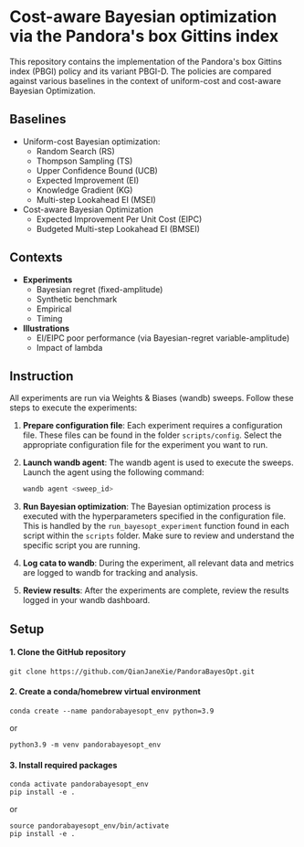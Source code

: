 # Cost-aware Bayesian optimization via the Pandora's box Gittins index
This repository contains the implementation of the Pandora's box Gittins index (PBGI) policy and its variant PBGI-D. The policies are compared against various baselines in the context of uniform-cost and cost-aware Bayesian Optimization.

## Baselines
- Uniform-cost Bayesian optimization:
  - Random Search (RS)
  - Thompson Sampling (TS)
  - Upper Confidence Bound (UCB)
  - Expected Improvement (EI)
  - Knowledge Gradient (KG)
  - Multi-step Lookahead EI (MSEI)
- Cost-aware Bayesian Optimization
  - Expected Improvement Per Unit Cost (EIPC)
  - Budgeted Multi-step Lookahead EI (BMSEI)
 
## Contexts
- **Experiments**
  - Bayesian regret (fixed-amplitude)
  - Synthetic benchmark
  - Empirical
  - Timing
- **Illustrations**
  - EI/EIPC poor performance (via Bayesian-regret variable-amplitude)
  - Impact of lambda
 
## Instruction
All experiments are run via Weights & Biases (wandb) sweeps. Follow these steps to execute the experiments:

1. **Prepare configuration file**: Each experiment requires a configuration file. These files can be found in the folder `scripts/config`. Select the appropriate configuration file for the experiment you want to run.
   
2. **Launch wandb agent**: The wandb agent is used to execute the sweeps. Launch the agent using the following command:
   ```sh
   wandb agent <sweep_id>

3. **Run Bayesian optimization**: The Bayesian optimization process is executed with the hyperparameters specified in the configuration file. This is handled by the `run_bayesopt_experiment` function found in each script within the `scripts` folder. Make sure to review and understand the specific script you are running.

4. **Log cata to wandb**: During the experiment, all relevant data and metrics are logged to wandb for tracking and analysis.

5. **Review results**: After the experiments are complete, review the results logged in your wandb dashboard.

## Setup
#### 1. Clone the GitHub repository
```
git clone https://github.com/QianJaneXie/PandoraBayesOpt.git
```

#### 2. Create a conda/homebrew virtual environment
```
conda create --name pandorabayesopt_env python=3.9
```
or
```
python3.9 -m venv pandorabayesopt_env
```

#### 3. Install required packages
```
conda activate pandorabayesopt_env
pip install -e .
```
or
```
source pandorabayesopt_env/bin/activate
pip install -e .
```
